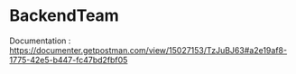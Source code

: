# BackendTeam
Documentation : https://documenter.getpostman.com/view/15027153/TzJuBJ63#a2e19af8-1775-42e5-b447-fc47bd2fbf05
